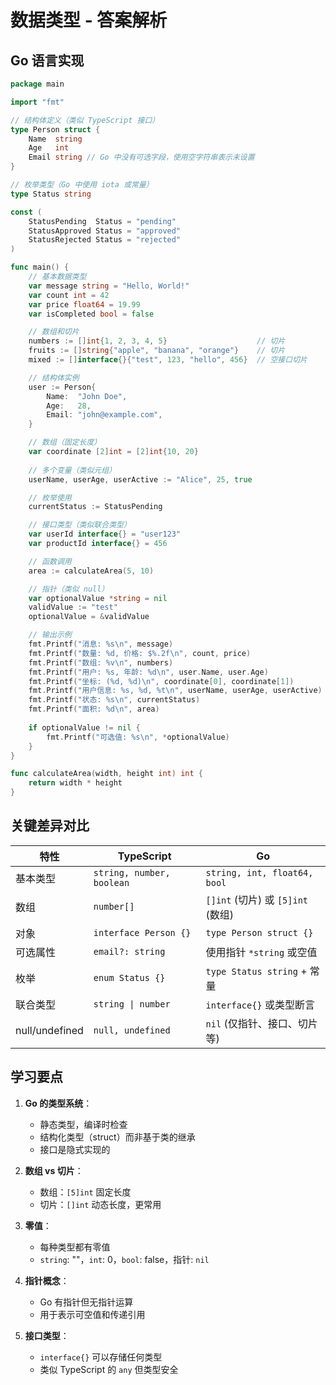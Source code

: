 # 数据类型 - 答案解析

## Go 语言实现

```go
package main

import "fmt"

// 结构体定义（类似 TypeScript 接口）
type Person struct {
	Name  string
	Age   int
	Email string // Go 中没有可选字段，使用空字符串表示未设置
}

// 枚举类型（Go 中使用 iota 或常量）
type Status string

const (
	StatusPending  Status = "pending"
	StatusApproved Status = "approved"
	StatusRejected Status = "rejected"
)

func main() {
	// 基本数据类型
	var message string = "Hello, World!"
	var count int = 42
	var price float64 = 19.99
	var isCompleted bool = false

	// 数组和切片
	numbers := []int{1, 2, 3, 4, 5}                    // 切片
	fruits := []string{"apple", "banana", "orange"}    // 切片
	mixed := []interface{}{"test", 123, "hello", 456}  // 空接口切片

	// 结构体实例
	user := Person{
		Name:  "John Doe",
		Age:   28,
		Email: "john@example.com",
	}

	// 数组（固定长度）
	var coordinate [2]int = [2]int{10, 20}
	
	// 多个变量（类似元组）
	userName, userAge, userActive := "Alice", 25, true

	// 枚举使用
	currentStatus := StatusPending

	// 接口类型（类似联合类型）
	var userId interface{} = "user123"
	var productId interface{} = 456

	// 函数调用
	area := calculateArea(5, 10)

	// 指针（类似 null）
	var optionalValue *string = nil
	validValue := "test"
	optionalValue = &validValue

	// 输出示例
	fmt.Printf("消息: %s\n", message)
	fmt.Printf("数量: %d, 价格: $%.2f\n", count, price)
	fmt.Printf("数组: %v\n", numbers)
	fmt.Printf("用户: %s, 年龄: %d\n", user.Name, user.Age)
	fmt.Printf("坐标: (%d, %d)\n", coordinate[0], coordinate[1])
	fmt.Printf("用户信息: %s, %d, %t\n", userName, userAge, userActive)
	fmt.Printf("状态: %s\n", currentStatus)
	fmt.Printf("面积: %d\n", area)
	
	if optionalValue != nil {
		fmt.Printf("可选值: %s\n", *optionalValue)
	}
}

func calculateArea(width, height int) int {
	return width * height
}
```

## 关键差异对比

| 特性 | TypeScript | Go |
|-----|-----------|-----|
| 基本类型 | `string, number, boolean` | `string, int, float64, bool` |
| 数组 | `number[]` | `[]int` (切片) 或 `[5]int` (数组) |
| 对象 | `interface Person {}` | `type Person struct {}` |
| 可选属性 | `email?: string` | 使用指针 `*string` 或空值 |
| 枚举 | `enum Status {}` | `type Status string` + 常量 |
| 联合类型 | `string \| number` | `interface{}` 或类型断言 |
| null/undefined | `null, undefined` | `nil` (仅指针、接口、切片等) |

## 学习要点

1. **Go 的类型系统**：
   - 静态类型，编译时检查
   - 结构化类型（struct）而非基于类的继承
   - 接口是隐式实现的

2. **数组 vs 切片**：
   - 数组：`[5]int` 固定长度
   - 切片：`[]int` 动态长度，更常用

3. **零值**：
   - 每种类型都有零值
   - `string`: ""，`int`: 0，`bool`: false，指针: `nil`

4. **指针概念**：
   - Go 有指针但无指针运算
   - 用于表示可空值和传递引用

5. **接口类型**：
   - `interface{}` 可以存储任何类型
   - 类似 TypeScript 的 `any` 但类型安全 